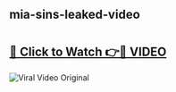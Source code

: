 ## mia-sins-leaked-video 

# <h2><a href="http://freeplayer.one?title=mia-sins-leaked-video&ref=21J">🔗 Click to Watch 👉🔴 VIDEO</a></h2>

<a href="http://freeplayer.one?title=mia-sins-leaked-video&ref=21J" rel="nofollow" data-target="animated-image.originalLink"><img src="https://i.ibb.co.com/xMMVF88/686577567.gif" alt="Viral Video Original" style="max-width: 100%; display: inline-block;" data-target="animated-image.originalImage"></a>

